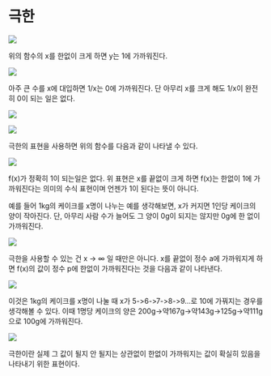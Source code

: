 # 극한

![](./Figure/Desktop\Limit1.JPG)

위의 함수의 x를 한없이 크게 하면 y는 1에 가까워진다.

![](./Figure/Desktop\Limit2.JPG)

아주 큰 수를  x에 대입하면 1/x는 0에 가까워진다. 단 아무리 x를 크게 해도 1/x이 완전히 0이 되는 일은 없다.

![](./Figure/Desktop\Limit3.JPG)



![](./Figure/Desktop\Limit4.JPG)



극한의 표현을 사용하면 위의 함수를 다음과 같이 나타낼 수 있다.

![](./Figure/Desktop\Limit5.JPG)

f(x)가 정확히 1이 되는일은 없다. 위 표현은 x를 끝없이 크게 하면 f(x)는 한없이 1에 가까워진다는 의미의 수식 표현이며 언젠가 1이 된다는 뜻이 아니다. 



예를 들어 1kg의 케이크를 x명이 나누는 예를 생각해보면, x가 커지면 1인당 케이크의 양이 작아진다. 단, 아무리 사람 수가 늘어도 그 양이 0g이 되지는 않지만 0g에 한 없이 가까워진다.

![](./Figure/Desktop\Limit6.JPG)

극한을 사용할 수 있는 건 x -> ∞ 일 때만은 아니다. x를 끝없이 정수 a에 가까워지게 하면 f(x)의 값이 정수 p에 한없이 가까워진다는 것을 다음과 같이 나타낸다.

![](./Figure/Desktop\Limit7.JPG)

이것은 1kg의 케이크를 x명이 나눌 때 x가 5->6->7->8->9...로 10에 가꿔지는 경우를 생각해볼 수 있다. 이때 1명당 케이크의 양은 200g->약167g->약143g->125g->약111g으로 100g에 가까워진다. 

![](./Figure/Desktop\Limit8.JPG)



극한이란 실제 그 값이 될지 안 될지는 상관없이 한없이 가까워지는 값이 확실히 있음을 나타내기 위한 표현이다. 